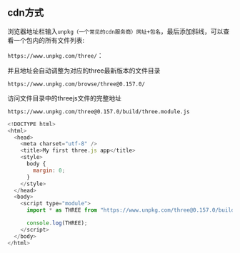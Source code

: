 ## cdn方式

浏览器地址栏输入`unpkg（一个常见的cdn服务商）网址+包名`，最后添加斜线，可以查看一个包内的所有文件列表:

`https://www.unpkg.com/three/`：

并且地址会自动调整为对应的three最新版本的文件目录

`https://www.unpkg.com/browse/three@0.157.0/`

访问文件目录中的threejs文件的完整地址

`https://www.unpkg.com/three@0.157.0/build/three.module.js`

```js
<!DOCTYPE html>
<html>
  <head>
    <meta charset="utf-8" />
    <title>My first three.js app</title>
    <style>
      body {
        margin: 0;
      }
    </style>
  </head>
  <body>
    <script type="module">
      import * as THREE from "https://www.unpkg.com/three@0.157.0/build/three.module.js";

      console.log(THREE);
    </script>
  </body>
</html>
```

